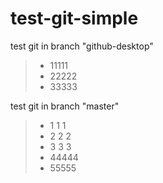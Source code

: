 # test-git-simple

test git in branch "github-desktop"

> - 11111
> - 22222
> - 33333

test git in branch "master"

> - 1 1 1
> - 2 2 2
> - 3 3 3
> - 44444
> - 55555

